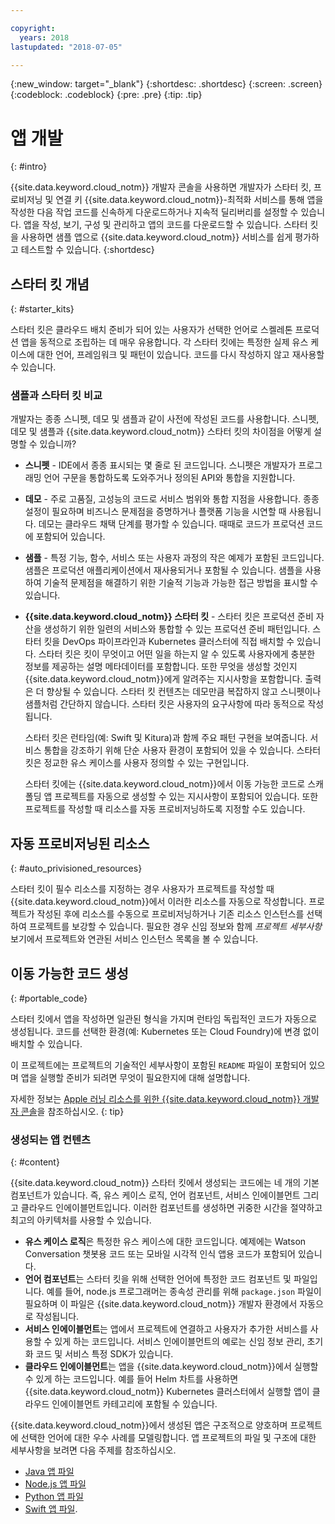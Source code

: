 ```yaml
---

copyright:
  years: 2018
lastupdated: "2018-07-05"

---
```

{:new_window: target="_blank"}
{:shortdesc: .shortdesc}
{:screen: .screen}
{:codeblock: .codeblock}
{:pre: .pre}
{:tip: .tip}

# 앱 개발
{: #intro}

{{site.data.keyword.cloud_notm}} 개발자 콘솔을 사용하면 개발자가 스타터 킷, 프로비저닝 및 연결 키 {{site.data.keyword.cloud_notm}}-최적화 서비스를 통해 앱을 작성한 다음 작업 코드를 신속하게 다운로드하거나 지속적 딜리버리를 설정할 수 있습니다. 앱을 작성, 보기, 구성 및 관리하고 앱의 코드를 다운로드할 수 있습니다. 스타터 킷을 사용하면 샘플 앱으로 {{site.data.keyword.cloud_notm}} 서비스를 쉽게 평가하고 테스트할 수 있습니다.
{:shortdesc}

## 스타터 킷 개념
{: #starter_kits}

스타터 킷은 클라우드 배치 준비가 되어 있는 사용자가 선택한 언어로 스켈레톤 프로덕션 앱을 동적으로 조립하는 데 매우 유용합니다. 각 스타터 킷에는 특정한 실제 유스 케이스에 대한 언어, 프레임워크 및 패턴이 있습니다. 코드를 다시 작성하지 않고 재사용할 수 있습니다.

### 샘플과 스타터 킷 비교

개발자는 종종 스니펫, 데모 및 샘플과 같이 사전에 작성된 코드를 사용합니다. 스니펫, 데모 및 샘플과 {{site.data.keyword.cloud_notm}} 스타터 킷의 차이점을 어떻게 설명할 수 있습니까?

* **스니펫** - IDE에서 종종 표시되는 몇 줄로 된 코드입니다. 스니펫은 개발자가 프로그래밍 언어 구문을 통합하도록 도와주거나 정의된 API와 통합을 지원합니다.

* **데모** - 주로 고품질, 고성능의 코드로 서비스 범위와 통합 지점을 사용합니다. 종종 설정이 필요하며 비즈니스 문제점을 증명하거나 플랫폼 기능을 시연할 때 사용됩니다. 데모는 클라우드 채택 단계를 평가할 수 있습니다. 때때로 코드가 프로덕션 코드에 포함되어 있습니다.

* **샘플** - 특정 기능, 함수, 서비스 또는 사용자 과정의 작은 예제가 포함된 코드입니다. 샘플은 프로덕션 애플리케이션에서 재사용되거나 포함될 수 있습니다. 샘플을 사용하여 기술적 문제점을 해결하기 위한 기술적 기능과 가능한 접근 방법을 표시할 수 있습니다.

* **{{site.data.keyword.cloud_notm}} 스타터 킷** - 스타터 킷은 프로덕션 준비 자산을 생성하기 위한 일련의 서비스와 통합할 수 있는 프로덕션 준비 패턴입니다. 스타터 킷을 DevOps 파이프라인과 Kubernetes 클러스터에 직접 배치할 수 있습니다. 스타터 킷은 킷이 무엇이고 어떤 일을 하는지 알 수 있도록 사용자에게 충분한 정보를 제공하는 설명 메타데이터를 포함합니다. 또한 무엇을 생성할 것인지 {{site.data.keyword.cloud_notm}}에게 알려주는 지시사항을 포함합니다. 출력은 더 향상될 수 있습니다. 스타터 킷 컨텐츠는 데모만큼 복잡하지 않고 스니펫이나 샘플처럼 간단하지 않습니다. 스타터 킷은 사용자의 요구사항에 따라 동적으로 작성됩니다.

  스타터 킷은 런타임(예: Swift 및 Kitura)과 함께 주요 패턴 구현을 보여줍니다. 서비스 통합을 강조하기 위해 단순 사용자 환경이 포함되어 있을 수 있습니다. 스타터 킷은 정교한 유스 케이스를 사용자 정의할 수 있는 구현입니다.

  스타터 킷에는 {{site.data.keyword.cloud_notm}}에서 이동 가능한 코드로 스캐폴딩 앱 프로젝트를 자동으로 생성할 수 있는 지시사항이 포함되어 있습니다. 또한 프로젝트를 작성할 때 리소스를 자동 프로비저닝하도록 지정할 수도 있습니다.

## 자동 프로비저닝된 리소스
{: #auto_privisioned_resources}

스타터 킷이 필수 리소스를 지정하는 경우 사용자가 프로젝트를 작성할 때 {{site.data.keyword.cloud_notm}}에서 이러한 리소스를 자동으로 작성합니다. 프로젝트가 작성된 후에 리소스를 수동으로 프로비저닝하거나 기존 리소스 인스턴스를 선택하여 프로젝트를 보강할 수 있습니다. 필요한 경우 신임 정보와 함께 *프로젝트 세부사항*보기에서 프로젝트와 연관된 서비스 인스턴스 목록을 볼 수 있습니다.

## 이동 가능한 코드 생성
{: #portable_code}

스타터 킷에서 앱을 작성하면 일관된 형식을 가지며 런타임 독립적인 코드가 자동으로 생성됩니다. 코드를 선택한 환경(예: Kubernetes 또는 Cloud Foundry)에 변경 없이 배치할 수 있습니다.

이 프로젝트에는 프로젝트의 기술적인 세부사항이 포함된 `README` 파일이 포함되어 있으며 앱을 실행할 준비가 되려면 무엇이 필요한지에 대해 설명합니다.

자세한 정보는 [Apple 러닝 리소스를 위한 {{site.data.keyword.cloud_notm}} 개발자 콘솔](https://console.bluemix.net/developer/appledevelopment/learning-resources)을 참조하십시오.
{: tip}

### 생성되는 앱 컨텐츠
{: #content}

{{site.data.keyword.cloud_notm}} 스타터 킷에서 생성되는 코드에는 네 개의 기본 컴포넌트가 있습니다. 즉, 유스 케이스 로직, 언어 컴포넌트, 서비스 인에이블먼트 그리고 클라우드 인에이블먼트입니다. 이러한 컴포넌트를 생성하면 귀중한 시간을 절약하고 최고의 아키텍처를 사용할 수 있습니다.

* **유스 케이스 로직**은 특정한 유스 케이스에 대한 코드입니다. 예제에는 Watson Conversation 챗봇용 코드 또는 모바일 시각적 인식 앱용 코드가 포함되어 있습니다.
* **언어 컴포넌트**는 스타터 킷을 위해 선택한 언어에 특정한 코드 컴포넌트 및 파일입니다. 예를 들어, node.js 프로그래머는 종속성 관리를 위해 `package.json` 파일이 필요하며 이 파일은 {{site.data.keyword.cloud_notm}} 개발자 환경에서 자동으로 작성됩니다.
* **서비스 인에이블먼트**는 앱에서 프로젝트에 연결하고 사용자가 추가한 서비스를 사용할 수 있게 하는 코드입니다. 서비스 인에이블먼트의 예로는 신임 정보 관리, 초기화 코드 및 서비스 특정 SDK가 있습니다.
* **클라우드 인에이블먼트**는 앱을 {{site.data.keyword.cloud_notm}}에서 실행할 수 있게 하는 코드입니다. 예를 들어 Helm 차트를 사용하면 {{site.data.keyword.cloud_notm}} Kubernetes 클러스터에서 실행할 앱이 클라우드 인에이블먼트 카테고리에 포함될 수 있습니다.

{{site.data.keyword.cloud_notm}}에서 생성된 앱은 구조적으로 양호하며 프로젝트에 선택한 언어에 대한 우수 사례를 모델링합니다. 앱 프로젝트의 파일 및 구조에 대한 세부사항을 보려면 다음 주제를 참조하십시오.

* [Java 앱 파일](/docs/apps/projects/java_project_contents.html)
* [Node.js 앱 파일](/docs/apps/projects/node_project_contents.html)
* [Python 앱 파일](/docs/apps/projects/python_project_contents.html)
* [Swift 앱 파일](/docs/apps/projects/swift_project_contents.html).
